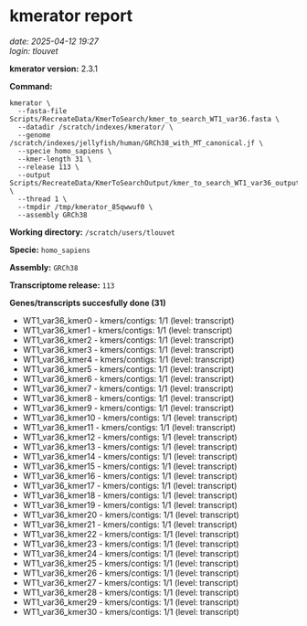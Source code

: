 # kmerator report
*date: 2025-04-12 19:27*  
*login: tlouvet*

**kmerator version:** 2.3.1

**Command:**

```
kmerator \
  --fasta-file Scripts/RecreateData/KmerToSearch/kmer_to_search_WT1_var36.fasta \
  --datadir /scratch/indexes/kmerator/ \
  --genome /scratch/indexes/jellyfish/human/GRCh38_with_MT_canonical.jf \
  --specie homo_sapiens \
  --kmer-length 31 \
  --release 113 \
  --output Scripts/RecreateData/KmerToSearchOutput/kmer_to_search_WT1_var36_output \
  --thread 1 \
  --tmpdir /tmp/kmerator_85qwwuf0 \
  --assembly GRCh38
```

**Working directory:** `/scratch/users/tlouvet`

**Specie:** `homo_sapiens`

**Assembly:** `GRCh38`

**Transcriptome release:** `113`

**Genes/transcripts succesfully done (31)**

- WT1_var36_kmer0 - kmers/contigs: 1/1 (level: transcript)
- WT1_var36_kmer1 - kmers/contigs: 1/1 (level: transcript)
- WT1_var36_kmer2 - kmers/contigs: 1/1 (level: transcript)
- WT1_var36_kmer3 - kmers/contigs: 1/1 (level: transcript)
- WT1_var36_kmer4 - kmers/contigs: 1/1 (level: transcript)
- WT1_var36_kmer5 - kmers/contigs: 1/1 (level: transcript)
- WT1_var36_kmer6 - kmers/contigs: 1/1 (level: transcript)
- WT1_var36_kmer7 - kmers/contigs: 1/1 (level: transcript)
- WT1_var36_kmer8 - kmers/contigs: 1/1 (level: transcript)
- WT1_var36_kmer9 - kmers/contigs: 1/1 (level: transcript)
- WT1_var36_kmer10 - kmers/contigs: 1/1 (level: transcript)
- WT1_var36_kmer11 - kmers/contigs: 1/1 (level: transcript)
- WT1_var36_kmer12 - kmers/contigs: 1/1 (level: transcript)
- WT1_var36_kmer13 - kmers/contigs: 1/1 (level: transcript)
- WT1_var36_kmer14 - kmers/contigs: 1/1 (level: transcript)
- WT1_var36_kmer15 - kmers/contigs: 1/1 (level: transcript)
- WT1_var36_kmer16 - kmers/contigs: 1/1 (level: transcript)
- WT1_var36_kmer17 - kmers/contigs: 1/1 (level: transcript)
- WT1_var36_kmer18 - kmers/contigs: 1/1 (level: transcript)
- WT1_var36_kmer19 - kmers/contigs: 1/1 (level: transcript)
- WT1_var36_kmer20 - kmers/contigs: 1/1 (level: transcript)
- WT1_var36_kmer21 - kmers/contigs: 1/1 (level: transcript)
- WT1_var36_kmer22 - kmers/contigs: 1/1 (level: transcript)
- WT1_var36_kmer23 - kmers/contigs: 1/1 (level: transcript)
- WT1_var36_kmer24 - kmers/contigs: 1/1 (level: transcript)
- WT1_var36_kmer25 - kmers/contigs: 1/1 (level: transcript)
- WT1_var36_kmer26 - kmers/contigs: 1/1 (level: transcript)
- WT1_var36_kmer27 - kmers/contigs: 1/1 (level: transcript)
- WT1_var36_kmer28 - kmers/contigs: 1/1 (level: transcript)
- WT1_var36_kmer29 - kmers/contigs: 1/1 (level: transcript)
- WT1_var36_kmer30 - kmers/contigs: 1/1 (level: transcript)
